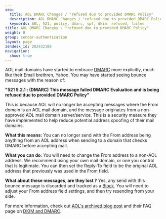 ```yaml
---
seo:
  title: AOL DMARC Changes / "refused due to provided DMARC Policy"
  description: AOL DMARC Changes / "refused due to provided DMARC Policy"
  keywords: AOL, 521, policy, dmarc, spf, dkim, refused, failed
title: AOL DMARC Changes / "refused due to provided DMARC Policy"
weight: 0
group: sender-authentication
layout: page
zendesk_id: 202432108
navigation:
  show: true
---
```

AOL mail domains have started to embrace  [DMARC](http://sendgrid.com/blog/dmarc-domain-based-message-authentication-reporting-conformance/) more explicitly, much like their Email brethren, Yahoo. You may have started seeing bounce messages with the reason of:

**"521 5.2.1 :  (DMARC) This message failed DMARC Evaluation and is being refused due to provided DMARC Policy"**

This is because AOL will no longer be accepting messages where the From domain is an AOL mail domain, and the message originates from a non-approved AOL mail domain server/service. This is a security measure they have implemented to help reduce potential address spoofing of their mail domains. 

**What this means:** You can no longer send with the From address being anything from an AOL address when sending to a domain that checks DMARC before accepting mail. 

**What you can do:** You will need to change the From address to a non-AOL address. We recommend using your own mail domain, or one you control that is legitimate. You can then set the Reply-To field to be the original AOL address that previously was used in the From field. 

**What about these messages, are they lost ?** Yes, any send with this bounce message is discarded and tracked as a  [Block](http://sendgrid.com/blocks). You will need to adjust your From address field settings, and then try resending from your side.

For more information, check out [AOL's archived blog post](https://web.archive.org/web/20180428093819/http://postmaster-blog.aol.com/2014/04/22/aol-mail-updates-dmarc-policy-to-reject) and their FAQ page on [DKIM and DMARC](https://postmaster.aol.com/dkim-dmarc). 

